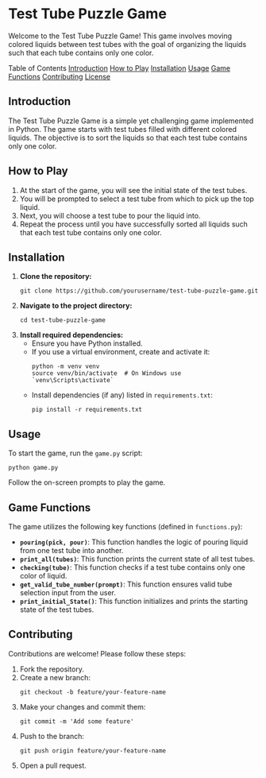#                                                           <h1>Test Tube Puzzle Game</h1>
Welcome to the Test Tube Puzzle Game! This game involves moving colored liquids between test tubes with the goal of organizing the liquids such that each tube contains only one color.

Table of Contents
<a href="#introduction">Introduction</a>
<a href="#how-to-play">How to Play</a>
<a href="#installation">Installation</a>
<a href="#usage">Usage</a>
<a href="#game-functions">Game Functions</a>
<a href="#contributing">Contributing</a>
<a href="#license">License</a>
<h2 id="introduction">Introduction</h2>
<p>The Test Tube Puzzle Game is a simple yet challenging game implemented in Python. The game starts with test tubes filled with different colored liquids. The objective is to sort the liquids so that each test tube contains only one color.</p>
<h2 id="how-to-play">How to Play</h2>
<ol>
  <li>At the start of the game, you will see the initial state of the test tubes.</li>
  <li>You will be prompted to select a test tube from which to pick up the top liquid.</li>
  <li>Next, you will choose a test tube to pour the liquid into.</li>
  <li>Repeat the process until you have successfully sorted all liquids such that each test tube contains only one color.</li>
</ol>
<h2 id="installation">Installation</h2>
<ol>
  <li><strong>Clone the repository:</strong>
    <pre><code>git clone https://github.com/yourusername/test-tube-puzzle-game.git</code></pre>
  </li>
  <li><strong>Navigate to the project directory:</strong>
    <pre><code>cd test-tube-puzzle-game</code></pre>
  </li>
  <li><strong>Install required dependencies:</strong>
    <ul>
      <li>Ensure you have Python installed.</li>
      <li>If you use a virtual environment, create and activate it:
        <pre><code>python -m venv venv
source venv/bin/activate  # On Windows use `venv\Scripts\activate`</code></pre>
      </li>
      <li>Install dependencies (if any) listed in <code>requirements.txt</code>:
        <pre><code>pip install -r requirements.txt</code></pre>
      </li>
    </ul>
  </li>
</ol>
<h2 id="usage">Usage</h2>
<p>To start the game, run the <code>game.py</code> script:</p>
<pre><code>python game.py</code></pre>
<p>Follow the on-screen prompts to play the game.</p>
<h2 id="game-functions">Game Functions</h2>
<p>The game utilizes the following key functions (defined in <code>functions.py</code>):</p>
<ul>
  <li><strong><code>pouring(pick, pour)</code></strong>: This function handles the logic of pouring liquid from one test tube into another.</li>
  <li><strong><code>print_all(tubes)</code></strong>: This function prints the current state of all test tubes.</li>
  <li><strong><code>checking(tube)</code></strong>: This function checks if a test tube contains only one color of liquid.</li>
  <li><strong><code>get_valid_tube_number(prompt)</code></strong>: This function ensures valid tube selection input from the user.</li>
  <li><strong><code>print_initial_State()</code></strong>: This function initializes and prints the starting state of the test tubes.</li>
</ul>
<h2 id="contributing">Contributing</h2>
<p>Contributions are welcome! Please follow these steps:</p>
<ol>
  <li>Fork the repository.</li>
  <li>Create a new branch:
    <pre><code>git checkout -b feature/your-feature-name</code></pre>
  </li>
  <li>Make your changes and commit them:
    <pre><code>git commit -m 'Add some feature'</code></pre>
  </li>
  <li>Push to the branch:
    <pre><code>git push origin feature/your-feature-name</code></pre>
  </li>
  <li>Open a pull request.</li>
</ol>
